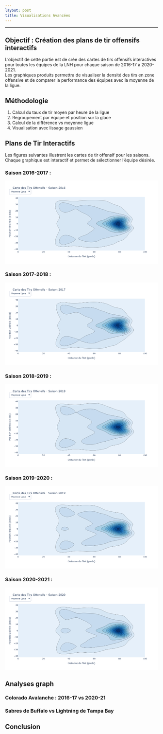 ```yaml
---
layout: post
title: Visualisations Avancées
---
```


---
## Objectif  : Création des plans de tir offensifs interactifs

L’objectif de cette partie est de crée des cartes de tirs offensifs interactives pour toutes les équipes de la LNH pour chaque saison de 2016-17 à 2020-2021.  
Les graphiques produits permettra de visualiser la densité des tirs en zone offensive et de comparer la performance des équipes avec la moyenne de la ligue.

## Méthodologie

1. Calcul du taux de tir moyen par heure de la ligue
2. Regroupement par équipe et position sur la glace
3. Calcul de la différence vs moyenne ligue
4. Visualisation avec lissage gaussien

## Plans de Tir Interactifs
Les figures suivantes illustrent les cartes de tir offensif pour les saisons.  
Chaque graphique est interactif et permet de sélectionner l’équipe désirée.

### Saison 2016-2017 : 
![2016](/assets/2016.png)

### Saison 2017-2018 :
![2017](/assets/2017.png)

### Saison 2018-2019 : 
![2018](/assets/2018.png)

### Saison 2019-2020 : 
![2019](/assets/2019.png)

### Saison 2020-2021 :
![2020](/assets/2020.png)

## Analyses graph

### Colorado Avalanche : 2016-17 vs 2020-21



### Sabres de Buffalo vs Lightning de Tampa Bay


## Conclusion


